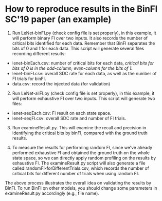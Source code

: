 # How to reproduce results in the BinFI SC'19 paper (an example)

1. Run LeNet-binFI.py (check config file is set properly), in this example, it will perform binary FI over two inputs. It also records the number of critical bits identified for each data. Remember that BinFI separates the bits of 0 and 1 for each data. This script will generate several files recording different results:
- lenet-binEach.csv: number of critical bits for each data, *critical bits for bits of 0 is in the odd-column; even-column for the bits of 1.*
- lenet-binFI.csv: overall SDC rate for each data, as well as the number of FI trials for binFI.
- data.csv: record the injected data (for validation)

2. Run LeNet-allFI.py (check config file is set properly), in this example, it will perform exhaustive FI over two inputs. This script will generate two files:
- lenet-seqEach.csv: FI result on each state space.
- lenet-seqFI.csv: overall SDC rate and number of FI trials.

3. Run examineResult.py. This will examine the recall and precision in identifying the critical bits by binFI, compared with the ground truth results. 

4. To measure the results for performing random FI, since we've already performed exhaustive FI and obtained the ground truth on the whole state space, so we can directly apply random profiling on the results by exhaustive FI. The examineResult.py script will also generate a file called randomFI-forDifferentTrials.csv, which records the number of critical bits for different number of trials when using random FI.

The above process illustrates the overall idea on validating the results by BinFI. To run BinFI on other models, you should change some parameters in examineResult.py accordingly (e.g., file name).

